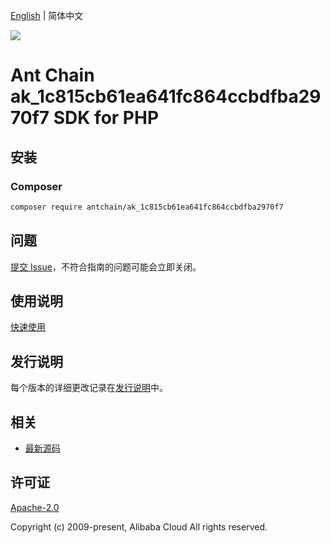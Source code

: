 [English](README.md) | 简体中文

![](https://aliyunsdk-pages.alicdn.com/icons/AlibabaCloud.svg)

# Ant Chain ak_1c815cb61ea641fc864ccbdfba2970f7 SDK for PHP

## 安装

### Composer

```bash
composer require antchain/ak_1c815cb61ea641fc864ccbdfba2970f7
```

## 问题

[提交 Issue](https://github.com/alipay/antchain-openapi-prod-sdk/issues/new)，不符合指南的问题可能会立即关闭。

## 使用说明

[快速使用](https://github.com/alipay/antchain-openapi-prod-sdk)

## 发行说明

每个版本的详细更改记录在[发行说明](./ChangeLog.txt)中。

## 相关

* [最新源码](https://github.com/antchain-openapi-sdk-php)

## 许可证

[Apache-2.0](http://www.apache.org/licenses/LICENSE-2.0)

Copyright (c) 2009-present, Alibaba Cloud All rights reserved.
